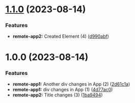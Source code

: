 # [1.1.0](https://github.com/MisterShyster/mf-nx-test-repo/compare/remote-app2-v1.0.0...remote-app2-v1.1.0) (2023-08-14)


### Features

* **remote-app2:** Created Element (4) ([d990abf](https://github.com/MisterShyster/mf-nx-test-repo/commit/d990abf3a7d909264aa6aba1c650a6c275b02344))

# 1.0.0 (2023-08-14)


### Features

* **remote-app1:** Another div changes in App (2) ([2d61c1a](https://github.com/MisterShyster/mf-nx-test-repo/commit/2d61c1ab82d09b164f2dc41a143a066417e3b9a0))
* **remote-app1:** div changes in App (1) ([4d77ac0](https://github.com/MisterShyster/mf-nx-test-repo/commit/4d77ac0a2d8cf817ff48c53636db126e698cbcf6))
* **remote-app2:** Title changes (3) ([1ba9494](https://github.com/MisterShyster/mf-nx-test-repo/commit/1ba949479fd06bd3e2d95dac3abad72561b96f24))
